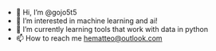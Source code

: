 - 👋 Hi, I’m @gojo5t5
- 👀 I’m interested in machine learning and ai!
- 🌱 I’m currently learning tools that work with data in python
- 📫 How to reach me hematteo@outlook.com

<!---
gojo5t5/gojo5t5 is a ✨ special ✨ repository because its `README.md` (this file) appears on your GitHub profile.
You can click the Preview link to take a look at your changes.
--->
